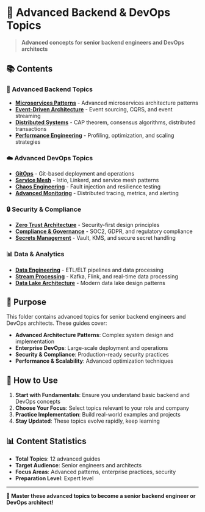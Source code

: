 # 🚀 Advanced Backend & DevOps Topics

> **Advanced concepts for senior backend engineers and DevOps architects**

## 📚 **Contents**

### **🔧 Advanced Backend Topics**
- [**Microservices Patterns**](./MicroservicesPatterns.md) - Advanced microservices architecture patterns
- [**Event-Driven Architecture**](./EventDrivenArchitecture.md) - Event sourcing, CQRS, and event streaming
- [**Distributed Systems**](./DistributedSystems.md) - CAP theorem, consensus algorithms, distributed transactions
- [**Performance Engineering**](./PerformanceEngineering.md) - Profiling, optimization, and scaling strategies

### **☁️ Advanced DevOps Topics**
- [**GitOps**](./GitOps.md) - Git-based deployment and operations
- [**Service Mesh**](./ServiceMesh.md) - Istio, Linkerd, and service mesh patterns
- [**Chaos Engineering**](./ChaosEngineering.md) - Fault injection and resilience testing
- [**Advanced Monitoring**](./AdvancedMonitoring.md) - Distributed tracing, metrics, and alerting

### **🔒 Security & Compliance**
- [**Zero Trust Architecture**](./ZeroTrustArchitecture.md) - Security-first design principles
- [**Compliance & Governance**](./ComplianceGovernance.md) - SOC2, GDPR, and regulatory compliance
- [**Secrets Management**](./SecretsManagement.md) - Vault, KMS, and secure secret handling

### **📊 Data & Analytics**
- [**Data Engineering**](./DataEngineering.md) - ETL/ELT pipelines and data processing
- [**Stream Processing**](./StreamProcessing.md) - Kafka, Flink, and real-time data processing
- [**Data Lake Architecture**](./DataLakeArchitecture.md) - Modern data lake design patterns

## 🎯 **Purpose**

This folder contains advanced topics for senior backend engineers and DevOps architects. These guides cover:

- **Advanced Architecture Patterns**: Complex system design and implementation
- **Enterprise DevOps**: Large-scale deployment and operations
- **Security & Compliance**: Production-ready security practices
- **Performance & Scalability**: Advanced optimization techniques

## 🚀 **How to Use**

1. **Start with Fundamentals**: Ensure you understand basic backend and DevOps concepts
2. **Choose Your Focus**: Select topics relevant to your role and company
3. **Practice Implementation**: Build real-world examples and projects
4. **Stay Updated**: These topics evolve rapidly, keep learning

## 📊 **Content Statistics**

- **Total Topics**: 12 advanced guides
- **Target Audience**: Senior engineers and architects
- **Focus Areas**: Advanced patterns, enterprise practices, security
- **Preparation Level**: Expert level

---

**🎉 Master these advanced topics to become a senior backend engineer or DevOps architect!**
